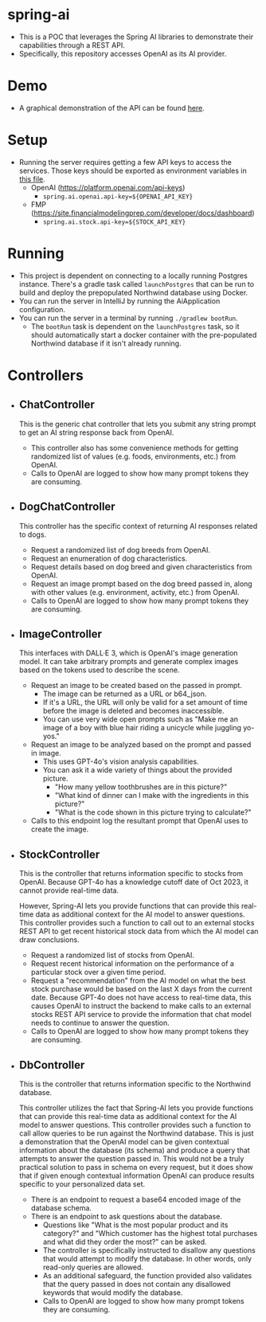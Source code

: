 # spring-ai
* This is a POC that leverages the Spring AI libraries to demonstrate their capabilities through a REST API.
* Specifically, this repository accesses OpenAI as its AI provider. 

# Demo
* A graphical demonstration of the API can be found [here](https://github.com/jack-truong/spring-ai-frontend). 

# Setup
* Running the server requires getting a few API keys to access the services. Those keys
should be exported as environment variables in [this file](https://github.com/jack-truong/spring-ai/blob/main/src/main/resources/application.properties).
  * OpenAI (https://platform.openai.com/api-keys)
    * `spring.ai.openai.api-key=${OPENAI_API_KEY}`
  * FMP (https://site.financialmodelingprep.com/developer/docs/dashboard)
    * `spring.ai.stock.api-key=${STOCK_API_KEY}`

# Running
  * This project is dependent on connecting to a locally running Postgres instance.  There's a 
    gradle task called `launchPostgres` that can be run to build and deploy the prepopulated Northwind 
    database using Docker.
  * You can run the server in IntelliJ by running the AiApplication configuration.
  * You can run the server in a terminal by running `./gradlew bootRun`.
    * The `bootRun` task is dependent on the `launchPostgres` task, so it should automatically start
    a docker container with the pre-populated Northwind database if it isn't already running.

# Controllers
* ## ChatController
  This is the generic chat controller that lets you submit any string prompt to get an AI string response back from OpenAI.
  
  * This controller also has some convenience methods for getting randomized list of values (e.g. foods, environments, etc.) from OpenAI.
  * Calls to OpenAI are logged to show how many prompt tokens they are consuming.
* ## DogChatController
  This controller has the specific context of returning AI responses related to dogs.
  
  * Request a randomized list of dog breeds from OpenAI.
  * Request an enumeration of dog characteristics.
  * Request details based on dog breed and given characteristics from OpenAI.
  * Request an image prompt based on the dog breed passed in, along with other values (e.g. environment, activity, etc.) from OpenAI.
  * Calls to OpenAI are logged to show how many prompt tokens they are consuming.

* ## ImageController
  This interfaces with DALL·E 3, which is OpenAI's image generation model.  It can take arbitrary prompts
  and generate complex images based on the tokens used to describe the scene.
  * Request an image to be created based on the passed in prompt.  
    * The image can be returned as a URL or b64_json. 
    * If it's a URL, the URL will only be valid for a set amount of time before the image is deleted and becomes inaccessible.
    * You can use very wide open prompts such as "Make me an image of a boy with blue hair riding a unicycle while juggling yo-yos."
  * Request an image to be analyzed based on the prompt and passed in image.  
    * This uses GPT-4o's vision analysis capabilities.
    * You can ask it a wide variety of things about the provided picture.
      * "How many yellow toothbrushes are in this picture?"
      * "What kind of dinner can I make with the ingredients in this picture?"
      * "What is the code shown in this picture trying to calculate?"
  * Calls to this endpoint log the resultant prompt that OpenAI uses to create the image.
  
* ## StockController
  This is the controller that returns information specific to stocks from OpenAI. Because GPT-4o has a knowledge cutoff date of Oct 2023, it cannot
  provide real-time data. 

  However, Spring-AI lets you provide functions that can provide this real-time data as additional context for the AI model
  to answer questions.  This controller provides such a function to call out to an external stocks REST API to get recent historical
  stock data from which the AI model can draw conclusions.

  * Request a randomized list of stocks from OpenAI.
  * Request recent historical information on the performance of a particular stock over a given time period.
  * Request a "recommendation" from the AI model on what the best stock purchase would be based on the last X days from 
  the current date. Because GPT-4o does not have access to real-time data, this causes OpenAI to instruct the backend to make calls 
  to an external stocks REST API service to provide the information that chat model needs to continue to answer the question.
  * Calls to OpenAI are logged to show how many prompt tokens they are consuming.

* ## DbController
  This is the controller that returns information specific to the Northwind database. 

  This controller utilizes the fact that Spring-AI lets you provide functions that can provide this real-time data as additional context for the AI model
  to answer questions.  This controller provides such a function to call allow queries to be run against the Northwind database. This is just a demonstration that
  the OpenAI model can be given contextual information about the database (its schema) and produce a query that attempts to answer the question passed in.  This would
  not be a truly practical solution to pass in schema on every request, but it does show that if given enough contextual information OpenAI can produce results specific
  to your personalized data set.

  * There is an endpoint to request a base64 encoded image of the database schema.
  * There is an endpoint to ask questions about the database.
    * Questions like "What is the most popular product and its category?" and "Which customer has the highest total purchases and what did they order the most?" can be asked.
    * The controller is specifically instructed to disallow any questions that would attempt to modify the database.  In other words, only read-only queries are allowed.
    * As an additional safeguard, the function provided also validates that the query passed in does not contain any disallowed keywords that would modify the database.
    * Calls to OpenAI are logged to show how many prompt tokens they are consuming.
